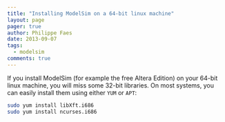 ```yaml
---
title: "Installing ModelSim on a 64-bit linux machine"
layout: page 
pager: true
author: Philippe Faes
date: 2013-09-07
tags: 
  - modelsim
comments: true
---
```

If you install ModelSim (for example the free Altera Edition) on your 64-bit linux machine, you will miss some 32-bit libraries. On most systems, you can easily install them using either `YUM` or `APT`:
```bash
sudo yum install libXft.i686
sudo yum install ncurses.i686
```

